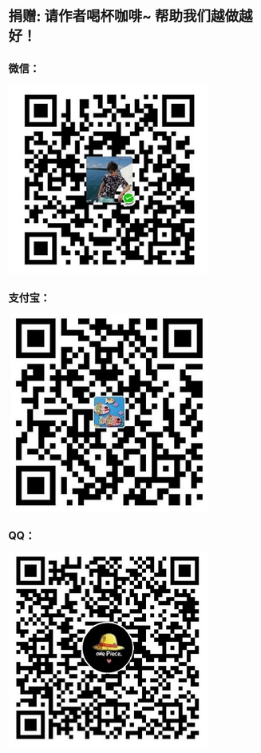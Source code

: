 # 捐赠: 请作者喝杯咖啡~ 帮助我们越做越好！

## 微信：
![image](https://github.com/kaku2015/OnePassWindows/blob/master/donate/images/wechat.jpg)

## 支付宝：
![image](https://github.com/kaku2015/OnePassWindows/blob/master/donate/images/alipay.jpg)

## QQ：
![image](https://github.com/kaku2015/OnePassWindows/blob/master/donate/images/qq.jpg)

